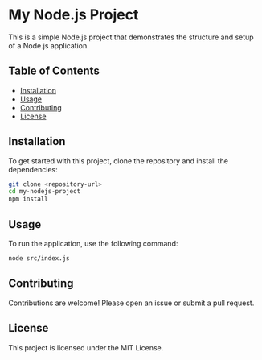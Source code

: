 # My Node.js Project

This is a simple Node.js project that demonstrates the structure and setup of a Node.js application.

## Table of Contents

- [Installation](#installation)
- [Usage](#usage)
- [Contributing](#contributing)
- [License](#license)

## Installation

To get started with this project, clone the repository and install the dependencies:

```bash
git clone <repository-url>
cd my-nodejs-project
npm install
```

## Usage

To run the application, use the following command:

```bash
node src/index.js
```

## Contributing

Contributions are welcome! Please open an issue or submit a pull request.

## License

This project is licensed under the MIT License.
